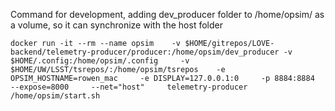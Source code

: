Command for development, adding dev_producer folder to /home/opsim/ as a volume, so it can synchronize with the host folder

`
docker run -it --rm --name opsim    -v $HOME/gitrepos/LOVE-backend/telemetry-producer/producer:/home/opsim/dev_producer -v $HOME/.config:/home/opsim/.config     -v $HOME/UW/LSST/tsrepos/:/home/opsim/tsrepos    -e OPSIM_HOSTNAME=rowen_mac     -e DISPLAY=127.0.0.1:0     -p 8884:8884     --expose=8000     --net="host"     telemetry-producer     /home/opsim/start.sh
`
